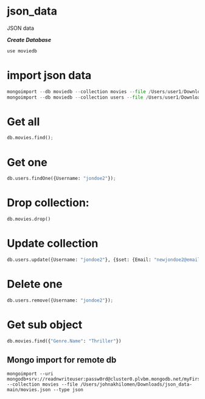 # json_data
JSON data

***Create Database***
```python
use moviedb
```

# import json data
```python
mongoimport --db moviedb --collection movies --file /Users/user1/Downloads/json_data-main/movies.json
mongoimport --db moviedb --collection users --file /Users/user1/Downloads/json_data-main/users.json
```
# Get all
```python
db.movies.find();
```

# Get one
```python
db.users.findOne({Username: "jondoe2"});
```

# Drop collection:
```python
db.movies.drop()
```

# Update collection
```python
db.users.update({Username: "jondoe2"}, {$set: {Email: "newjondoe2@email.comdb.users.update({Username: "jondoe2"}, {$set: {Email: "newjondoe2@email.com", Password: "newpasscode1"} } )
```

# Delete one
```python
db.users.remove({Username: "jondoe2"});
```

# Get sub object
```python
db.movies.find({"Genre.Name": "Thriller"})
```
## Mongo import for remote db
```
mongoimport --uri mongodb+srv://readnwriteuser:passw0rd@cluster0.plvbm.mongodb.net/myFirstDatabase --collection movies --file /Users/johnakhilomen/Downloads/json_data-main/movies.json --type json
```
